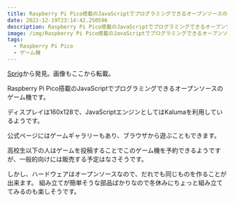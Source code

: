 ```yaml
---
title: Raspberry Pi Pico搭載のJavaScriptでプログラミングできるオープンソースのゲーム機
date: 2022-12-19T23:14:42.250596
description: Raspberry Pi Pico搭載のJavaScriptでプログラミングできるオープンソースのゲーム機を紹介します
image: /img/Raspberry Pi Pico搭載のJavaScriptでプログラミングできるオープンソースのゲーム機.jpg
tags:
  - Raspberry Pi Pico
  - ゲーム機
---
```

[Sprig](https://sprig.hackclub.com/)から発見。画像もここから転載。

Raspberry Pi Pico搭載のJavaScriptでプログラミングできるオープンソースのゲーム機です。

ディスプレイは160x128で、JavaScriptエンジンとしてはKalumaを利用しているようです。

公式ページにはゲームギャラリーもあり、ブラウザから遊ぶこともできます。

高校生以下の人はゲームを投稿することでこのゲーム機を予約できるようですが、一般的向けには販売する予定はなさそうです。

しかし、ハードウェアはオープンソースなので、だれでも同じものを作ることが出来ます。
組み立てが簡単そうな部品ばかりなので冬休みにちょっと組み立ててみるのも楽しそうです。


